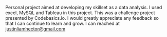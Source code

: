 Personal project aimed at developing my skillset as a data analysis. I used excel, MySQL and Tableau in this project.
This was a challenge project presented by Codebasics.io.
I would greatly appreciate any feedback so that I can continue to learn and grow.
I can reached at justinliamhector@gmail.com
